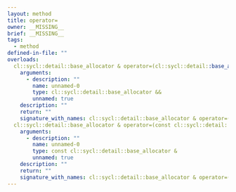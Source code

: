 ```yaml
---
layout: method
title: operator=
owner: __MISSING__
brief: __MISSING__
tags:
  - method
defined-in-file: ""
overloads:
  cl::sycl::detail::base_allocator & operator=(cl::sycl::detail::base_allocator &&):
    arguments:
      - description: ""
        name: unnamed-0
        type: cl::sycl::detail::base_allocator &&
        unnamed: true
    description: ""
    return: ""
    signature_with_names: cl::sycl::detail::base_allocator & operator=(cl::sycl::detail::base_allocator &&)
  cl::sycl::detail::base_allocator & operator=(const cl::sycl::detail::base_allocator &):
    arguments:
      - description: ""
        name: unnamed-0
        type: const cl::sycl::detail::base_allocator &
        unnamed: true
    description: ""
    return: ""
    signature_with_names: cl::sycl::detail::base_allocator & operator=(const cl::sycl::detail::base_allocator &)
---
```

